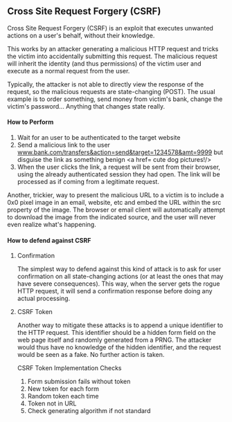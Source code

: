## Cross Site Request Forgery (CSRF)

Cross Site Request Forgery (CSRF) is an exploit that executes unwanted actions
on a user's behalf, without their knowledge.

This works by an attacker generating a malicious HTTP request and tricks the
victim into accidentally submitting this request. The malicious request will
inherit the identity (and thus permissions) of the victim user and execute
as a normal request from the user.

Typically, the attacker is not able to directly view the response of the
request, so the malicious requests are state-changing (POST). The usual
example is to order something, send money from victim's bank, change the
victim's password... Anything that changes state really.

#### How to Perform
1. Wait for an user to be authenticated to the target website
2. Send a malicious link to the user
    www.bank.com/transfers&action=send&target=1234578&amt=9999
   but disguise the link as something benign
   <a href=<malicious link> cute dog pictures!/>
3. When the user clicks the link, a request will be sent from their
    browser, using the already authenticated session they had open. The
    link will be processed as if coming from a legitimate request.

Another, trickier, way to present the malicious URL to a victim is to
include a 0x0 pixel image in an email, website, etc and embed the URL
within the src property of the image. The browser or email client will
automatically attempt to download the image from the indicated source,
and the user will never even realize what's happening.

#### How to defend against CSRF
1. Confirmation

    The simplest way to defend against this kind of attack is to ask for user
    confirmation on all state-changing actions (or at least the ones that may
    have severe consequences). This way, when the server gets the rogue HTTP
    request, it will send a confirmation response before doing any actual
    processing.

2. CSRF Token

    Another way to mitigate these attacks is to append a unique identifier
    to the HTTP request. This identifier should be a hidden form field on the
    web page itself and randomly generated from a PRNG. The attacker would
    thus have no knowledge of the hidden identifier, and the request would
    be seen as a fake. No further action is taken.

    CSRF Token Implementation Checks
    1. Form submission fails without token
    2. New token for each form  
    3. Random token each time
    4. Token not in URL
    5. Check generating algorithm if not standard
